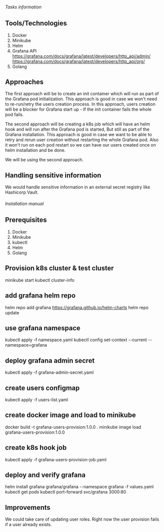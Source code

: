 ###### Tasks information

## Tools/Technologies

1. Docker
2. Minikube
3. Helm
4. Grafana API https://grafana.com/docs/grafana/latest/developers/http_api/admin/ https://grafana.com/docs/grafana/latest/developers/http_api/org/
5. Golang

## Approaches

The first approach will be to create an init container which will run as part of the Grafana pod initialization.
This approach is good in case we won't need to re-run/retry the users creation process.
In this approach, users creation will be a blocker for Grafana start up - If the init container fails the whole pod fails.

The second approach will be creating a k8s job which will have an helm hook and will run after the Grafana pod is started, But still as part of the Grafana installation.
This approach is good in case we want to be able to retry and rerun user creation without restarting the whole Grafana pod.
Also it won't run on each pod restart so we can have our users created once on helm installation and be done.

We will be using the second approach.

## Handling sensitive information

We would handle sensitive information in an external secret registry like Hashicorp Vault.

###### Installation manual

## Prerequisites

1. Docker
2. Minikube
3. kubectl
4. Helm
5. Golang

## Provision k8s cluster & test cluster

minikube start
kubectl cluster-info

## add grafana helm repo

helm repo add grafana https://grafana.github.io/helm-charts
helm repo update

## use grafana namespace

kubectl apply -f namespace.yaml
kubectl config set-context --current --namespace=grafana

## deploy grafana admin secret

kubectl apply -f grafana-admin-secret.yaml

## create users configmap

kubectl apply -f users-list.yaml

## create docker image and load to minikube

docker build -t grafana-users-provision:1.0.0 .
minikube image load grafana-users-provision:1.0.0

## create k8s hook job

kubectl apply -f grafana-users-provision-job.yaml

## deploy and verify grafana

helm install grafana grafana/grafana --namespace grafana -f values.yaml
kubectl get pods
kubectl port-forward svc/grafana 3000:80

## Improvements

We could take care of updating user roles. Right now the user provision fails if a user already exists.
